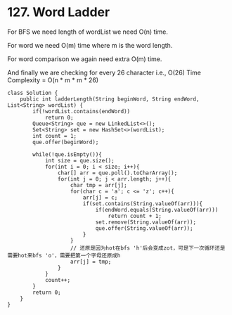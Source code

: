 # 127. Word Ladder

For BFS we need length of wordList we need O(n) time.&#x20;

For word we need O(m) time where m is the word length.&#x20;

For word comparison we again need extra O(m) time.&#x20;

And finally we are checking for every 26 character i.e., O(26) Time Complexity = O(n \* m \* m \* 26)

```
class Solution {
    public int ladderLength(String beginWord, String endWord, List<String> wordList) {
        if(!wordList.contains(endWord))
            return 0;
        Queue<String> que = new LinkedList<>();
        Set<String> set = new HashSet<>(wordList);
        int count = 1;
        que.offer(beginWord);
        
        while(!que.isEmpty()){
            int size = que.size();
            for(int i = 0; i < size; i++){
                char[] arr = que.poll().toCharArray();
                for(int j = 0; j < arr.length; j++){
                    char tmp = arr[j];
                    for(char c = 'a'; c <= 'z'; c++){
                        arr[j] = c;
                        if(set.contains(String.valueOf(arr))){
                            if(endWord.equals(String.valueOf(arr)))
                                return count + 1;
                            set.remove(String.valueOf(arr));
                            que.offer(String.valueOf(arr));
                        }
                    }
                    // 还原是因为hot在bfs 'h'后会变成zot，可是下一次循环还是需要hot来bfs 'o'，需要把第一个字母还原成h
                    arr[j] = tmp;
                }
            }
            count++;
        }
        return 0;
    }
}
```
